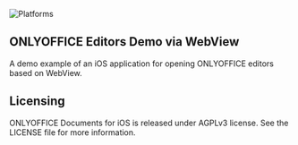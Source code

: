 ![Platforms](https://img.shields.io/badge/platforms-ios-lightgrey.svg)

## ONLYOFFICE Editors Demo via WebView

A demo example of an iOS application for opening ONLYOFFICE editors based on WebView.

## Licensing
ONLYOFFICE Documents for iOS is released under AGPLv3 license. See the LICENSE file for more information.
